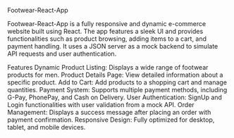Footwear-React-App


Footwear-React-App is a fully responsive and dynamic e-commerce website built using React. The app features a sleek UI and provides functionalities such as product browsing, adding items to a cart, and payment handling. It uses a JSON server as a mock backend to simulate API requests and user authentication.

Features
Dynamic Product Listing: Displays a wide range of footwear products for men.
Product Details Page: View detailed information about a specific product.
Add to Cart: Add products to a shopping cart and manage quantities.
Payment System: Supports multiple payment methods, including G-Pay, PhonePay, and Cash on Delivery.
User Authentication: SignUp and Login functionalities with user validation from a mock API.
Order Management: Displays a success message after placing an order with payment confirmation.
Responsive Design: Fully optimized for desktop, tablet, and mobile devices.
